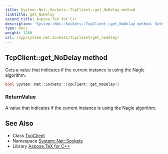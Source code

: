 ```yaml
---
title: System::Net::Sockets::TcpClient::get_NoDelay method
linktitle: get_NoDelay
second_title: Aspose.TeX for C++
description: 'System::Net::Sockets::TcpClient::get_NoDelay method. Gets a value that indicates if the current instance is using the Nagle algorithm in C++.'
type: docs
weight: 1200
url: /cpp/system.net.sockets/tcpclient/get_nodelay/
---
```

## TcpClient::get_NoDelay method


Gets a value that indicates if the current instance is using the Nagle algorithm.

```cpp
bool System::Net::Sockets::TcpClient::get_NoDelay()
```


### ReturnValue

A value that indicates if the current instance is using the Nagle algorithm.

## See Also

* Class [TcpClient](../)
* Namespace [System::Net::Sockets](../../)
* Library [Aspose.TeX for C++](../../../)
